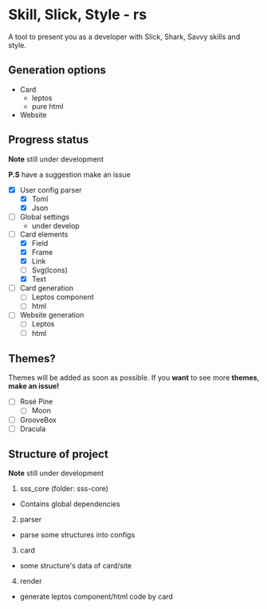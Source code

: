 # Skill, Slick, Style - rs

A tool to present you as a developer with Slick, Shark, Savvy skills and style.

## Generation options

- Card
  - leptos
  - pure html
- Website

## Progress status

**Note** still under development

**P.S** have a suggestion make an issue

- [x] User config parser
  - [x] Toml
  - [x] Json
- [ ] Global settings
  - under develop
- [ ] Card elements
  - [x] Field
  - [x] Frame
  - [x] Link
  - [ ] Svg(Icons)
  - [x] Text
- [ ] Card generation
  - [ ] Leptos component
  - [ ] html
- [ ] Website generation
  - [ ] Leptos
  - [ ] html

## Themes?

Themes will be added as soon as possible.
If you **want** to see more **themes**, **make an issue!**

- [ ] Rosé Pine
  - [ ] Moon
- [ ] GrooveBox
- [ ] Dracula

## Structure of project

**Note** still under development

1. sss_core (folder: sss-core)

- Contains global dependencies

2. parser

- parse some structures into configs

3. card

- some structure's data of card/site

4. render

- generate leptos component/html code by card
